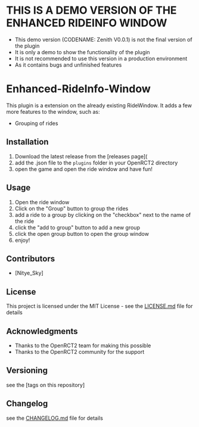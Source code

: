 # THIS IS A DEMO VERSION OF THE ENHANCED RIDEINFO WINDOW
- This demo version (CODENAME: Zenith V0.0.1) is not the final version of the plugin
- It is only a demo to show the functionality of the plugin
- It is not recommended to use this version in a production environment
- As it contains bugs and unfinished features

# Enhanced-RideInfo-Window
This plugin is a extension on the already existing RideWindow. 
It adds a few more features to the window, such as:
- Grouping of rides

## Installation
1. Download the latest release from the [releases page](
2. add the .json file to the `plugins` folder in your OpenRCT2 directory
3. open the game and open the ride window and have fun!

## Usage
1. Open the ride window
2. Click on the "Group" button to group the rides
3. add a ride to a group by clicking on the "checkbox" next to the name of the ride
4. click the "add to group" button to add a new group
5. click the open group button to open the group window
6. enjoy!

## Contributors
- [Nitye_Sky]

## License
This project is licensed under the MIT License - see the [LICENSE.md](LICENSE.md) file for details

## Acknowledgments
- Thanks to the OpenRCT2 team for making this possible
- Thanks to the OpenRCT2 community for the support

## Versioning
see the [tags on this repository]

## Changelog
see the [CHANGELOG.md](CHANGELOG.md) file for details